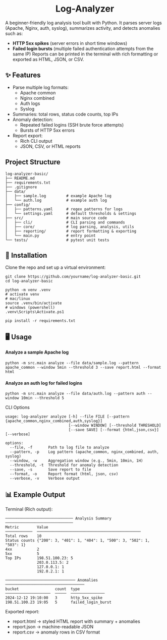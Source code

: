 <h1 align="center">Log-Analyzer</h1>

A beginner-friendly log analysis tool built with Python.
It parses server logs (Apache, Nginx, auth, syslog), summarizes activity, and detects anomalies such as:
 - **HTTP 5xx spikes** (server errors in short time windows)
 - **Failed login bursts** (multiple failed authentication attempts from the same IP)
Reports can be printed in the terminal with rich formatting or exported as HTML, JSON, or CSV.


## ✨ Features

 - Parse multiple log formats:
   - Apache common
   - Nginx combined
   - Auth logs
   - Syslog
 - Summaries: total rows, status code counts, top IPs
 - Anomaly detection:
   - Repeated failed logins (SSH brute force attempts)
   - Bursts of HTTP 5xx errors
 - Report export:
   - Rich CLI output
   - JSON, CSV, or HTML reports


## Project Structure

    log-analyzer-basic/
    ├── README.md
    ├── requirements.txt
    ├── .gitignore
    ├── data/
    │   ├── sample.log         # example Apache log
    │   └── auth.log           # example auth log
    ├── config/
    │   ├── patterns.yaml      # regex patterns for logs
    │   └── settings.yaml      # default thresholds & settings
    ├── src/                   # main source code
    │   ├── cli/               # CLI parsing and commands
    │   ├── core/              # log parsing, analysis, utils
    │   ├── reporting/         # report formatting & exporting
    │   └── main.py            # entry point
    └── tests/                 # pytest unit tests


## 🚀 Installation

Clone the repo and set up a virtual environment:
```
git clone https://github.com/yourname/log-analyzer-basic.git
cd log-analyzer-basic

python -m venv .venv
# activate venv
# mac/linux
source .venv/bin/activate
# windows (powershell)
.venv\Scripts\Activate.ps1

pip install -r requirements.txt
```

## 🖥 Usage
#### Analyze a sample Apache log
```
python -m src.main analyze --file data/sample.log --pattern apache_common --window 5min --threshold 3 --save report.html --format html
```
#### Analyze an auth log for failed logins
```
python -m src.main analyze --file data/auth.log --pattern auth --window 10min --threshold 5
```

CLI Options

    usage: log-analyzer analyze [-h] --file FILE [--pattern {apache_common,nginx_combined,auth,syslog}]
                                [--window WINDOW] [--threshold THRESHOLD]
                                [--save SAVE] [--format {html,json,csv}] [--verbose]
    
    options:
      --file, -f       Path to log file to analyze
      --pattern, -p    Log pattern (apache_common, nginx_combined, auth, syslog)
      --window, -w     Aggregation window (e.g., 5min, 10min, 1H)
      --threshold, -t  Threshold for anomaly detection
      --save, -s       Save report to file
      --format, -o     Report format (html, json, csv)
      --verbose, -v    Verbose output

## 📊 Example Output

Terminal (Rich output):
```
────────────────────────────── Analysis Summary ──────────────────────────────
Metric        Value
────────────  ──────────────────────────────────────────────
Total rows    10
Status counts {"200": 3, "401": 1, "404": 1, "500": 3, "502": 1, "503": 1}
4xx           2
5xx           5
Top IPs       198.51.100.23: 5
              203.0.113.5: 2
              127.0.0.1: 1
              192.0.2.1: 1

─────────────────────────────── Anomalies ───────────────────────────────────
bucket                count  type
────────────────────  ─────  ───────────────
2024-12-12 19:10:00   3      http_5xx_spike
198.51.100.23 19:05   5      failed_login_burst
```

Exported report:

 - report.html → styled HTML report with summary + anomalies
 - report.json → machine-readable JSON
 - report.csv → anomaly rows in CSV format


